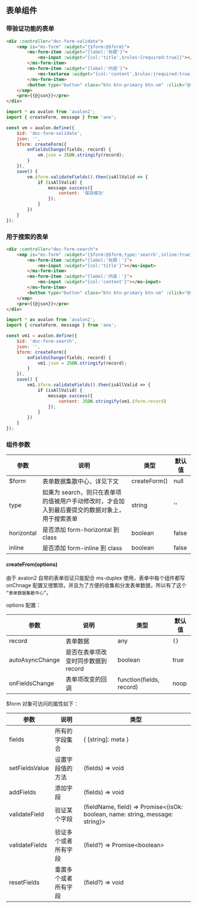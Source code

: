 ## 表单组件

### 带验证功能的表单

```html
<div :controller="doc-form-validate">
    <xmp is="ms-form" :widget="{$form:@$form}">
        <ms-form-item :widget="{label:'标题'}">
            <ms-input :widget="{col:'title',$rules:{required:true}}"></ms-input>
        </ms-form-item>
        <ms-form-item :widget="{label:'内容'}">
            <ms-textarea :widget="{col:'content',$rules:{required:true}}"></ms-textarea>
        </ms-form-item>
        <button type="button" class="btn btn-primary btn-sm" :click="@save">保存</button>
    </xmp>
    <pre>{{@json}}</pre>
</div>
```

```js
import * as avalon from 'avalon2';
import { createForm, message } from 'ane';

const vm = avalon.define({
    $id: 'doc-form-validate',
    json: '',
    $form: createForm({
        onFieldsChange(fields, record) {
            vm.json = JSON.stringify(record);
        }
    }),
    save() {
        vm.$form.validateFields().then(isAllValid => {
            if (isAllValid) {
                message.success({
                    content: '保存成功'
                });
            }
        })
    }
});
```

### 用于搜索的表单

```html
<div :controller="doc-form-search">
    <xmp is="ms-form" :widget="{$form:@$form,type:'search',inline:true}">
        <ms-form-item :widget="{label:'标题：'}">
            <ms-input :widget="{col:'title'}"></ms-input>
        </ms-form-item>
        <ms-form-item :widget="{label:'内容：'}">
            <ms-input :widget="{col:'content'}"></ms-input>
        </ms-form-item>
        <button type="button" class="btn btn-primary btn-sm" :click="@save">搜索</button>
    </xmp>
    <pre>{{@json}}</pre>
</div>
```

```js
import * as avalon from 'avalon2';
import { createForm, message } from 'ane';

const vm1 = avalon.define({
    $id: 'doc-form-search',
    json: '',
    $form: createForm({
        onFieldsChange(fields, record) {
            vm1.json = JSON.stringify(record);
        }
    }),
    save() {
        vm1.$form.validateFields().then(isAllValid => {
            if (isAllValid) {
                message.success({
                    content: JSON.stringify(vm1.$form.record)
                });
            }
        })
    }
});
```

### 组件参数

| 参数 | 说明 | 类型 | 默认值 |
|-----|-----|-----|-----|
| $form | 表单数据集散中心，详见下文 | createForm() | null |
| type | 如果为 search，则只在表单项的值被用户手动修改时，才会加入到最后要提交的数据对象上，用于搜索表单 | string | '' |
| horizontal | 是否添加 form-horizontal 到 class | boolean | false |
| inline | 是否添加 form-inline 到 class | boolean | false |

#### createFrom(options)

由于 avalon2 自带的表单验证只能配合 ms-duplex 使用，表单中每个组件都写 onChnage 配置又很繁琐，并且为了方便的收集和分发表单数据，所以有了这个 `“表单数据集散中心”`。

options 配置：

| 参数 | 说明 | 类型 | 默认值 |
|-----|-----|-----|-----|
| record | 表单数据 | any | `{}` |
| autoAsyncChange | 是否在表单项改变时同步数据到 record | boolean | true |
| onFieldsChange | 表单项改变的回调 | function(fields, record) | noop |

$form 对象可访问的属性如下：

| 参数 | 说明 | 类型 |
|-----|-----|-----|
| fields | 所有的字段集合 | { \[string\]: meta } |
| setFieldsValue | 设置字段值的方法 | (fields) => void |
| addFields | 添加字段 | (fields) => void |
| validateField | 验证某个字段 | (fieldName, field) => Promise<{isOk: boolean, name: string, message: string}> |
| validateFields | 验证多个或者所有字段 | (field?) => Promise&#x3C;boolean&#x3E; |
| resetFields | 重置多个或者所有字段 | (field?) => void |